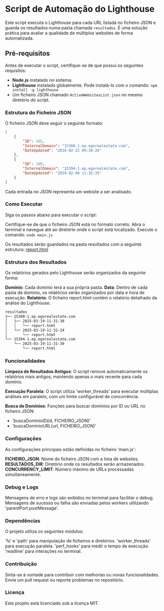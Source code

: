 # Script de Automação do Lighthouse

Este script executa o Lighthouse para cada URL listada no ficheiro JSON e guarda os resultados numa pasta chamada `resultados`. É uma solução prática para avaliar a qualidade de múltiplos websites de forma automatizada.

## Pré-requisitos

Antes de executar o script, certifique-se de que possui os seguintes requisitos:

- **Node.js** instalado no sistema.
- **Lighthouse** instalado globalmente. Pode instalá-lo com o comando:
  `npm install -g lighthouse`
- Um ficheiro JSON chamado `ActiveWebsitesList.json` no mesmo diretório do script.

### Estrutura do Ficheiro JSON
O ficheiro JSON deve seguir o seguinte formato:

```json
[
    {
        "ID": 105,
        "InternalDomain": "15300-1.ep.egorealestate.com",
        "DateUpdated": "2018-02-22 09:30:26"
    },
    {
        "ID": 109,
        "InternalDomain": "15394-1.ep.egorealestate.com",
        "DateUpdated": "2019-02-06 11:35:35"
    }
]
```

Cada entrada no JSON representa um website a ser analisado.

### Como Executar
Siga os passos abaixo para executar o script:

Certifique-se de que o ficheiro JSON está no formato correto.
Abra o terminal e navegue até ao diretório onde o script está localizado.
Execute o comando:
`node main.js`

Os resultados serão guardados na pasta resultados com a seguinte estrutura:
[report.html](http://_vscodecontentref_/0)

### Estrutura dos Resultados
Os relatórios gerados pelo Lighthouse serão organizados da seguinte forma:

**Domínio**: Cada domínio terá a sua própria pasta.
**Data**: Dentro de cada pasta de domínio, os relatórios serão organizados por data e hora de execução.
**Relatório**: O ficheiro report.html contém o relatório detalhado da análise do Lighthouse.
```bash
resultados
├── 15300-1.ep.egorealestate.com
│   ├── 2025-03-19-11-31-30
│   │   └── report.html
│   └── 2025-03-19-11-32-24
│       └── report.html
└── 15394-1.ep.egorealestate.com
    └── 2025-03-19-11-31-30
        └── report.html
```

### Funcionalidades
**Limpeza de Resultados Antigos**: O script remove automaticamente os relatórios mais antigos, mantendo apenas o mais recente para cada domínio.

**Execução Paralela**: O script utiliza 'worker_threads' para executar múltiplas análises em paralelo, com um limite configurável de concorrência.

**Busca de Domínios**: Funções para buscar domínios por ID ou URL no ficheiro JSON:
- 'buscaDominioID(id, FICHEIRO_JSON)'
- 'buscaDominioURL(url, FICHEIRO_JSON)'

### Configurações
As configurações principais estão definidas no ficheiro 'main.js':

**FICHEIRO_JSON**: Nome do ficheiro JSON com a lista de websites.
**RESULTADOS_DIR**: Diretório onde os resultados serão armazenados.
**CONCURRENCY_LIMIT**: Número máximo de URLs processadas simultaneamente.

### Debug e Logs
Mensagens de erro e logs são exibidos no terminal para facilitar o debug.
Mensagens de sucesso ou falha são enviadas pelos workers utilizando 'parentPort.postMessage'.

### Dependências
O projeto utiliza os seguintes módulos:

'fs' e 'path' para manipulação de ficheiros e diretórios.
'worker_threads' para execução paralela.
'perf_hooks' para medir o tempo de execução.
'readline' para interações no terminal.

### Contribuição
Sinta-se à vontade para contribuir com melhorias ou novas funcionalidades. Envie um pull request ou reporte problemas no repositório.

### Licença
Este projeto está licenciado sob a licença MIT.